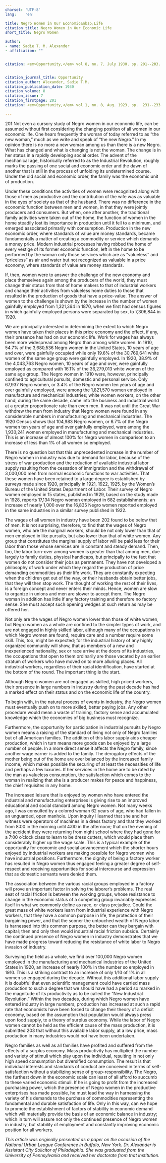 ```yaml
---
charset: 'UTF-8'
lang:    'en'

title: Negro Women in Our Economic&nbsp;Life
citation_title: Negro Women in Our Economic Life
short_title: Negro Women

author:
- name: Sadie T. M. Alexander
- affiliation: ""


citation: <em>Opportunity,</em> vol 8, no. 7, July 1930, pp. 201--203.


citation_journal_title: Opportunity
citation_author: Alexander, Sadie T.M. 
citation_publication_date: 1930
citation_volume: 8
citation_issue: 7
citation_firstpage: 201
citation: <em>Opportunity,</em> vol 1, no. 8, Aug. 1923, pp.  231--233.

---
```



<span class="pagenum">201</span>
Not even a cursory study of Negro women in our economic life, can be assumed without first considering the changing position of all women in our economic life. One hears frequently the woman of today referred to as “the new woman,” much as we write and speak of “the new Negro.” In my opinion there is no more a new woman among us than there is a new Negro. What has changed and what is changing is not the woman. The change is in her status in a rapidly developing social order. The advent of the mechanical age, historically referred to as the Industrial Revolution, roughly marks the passing of one social and economic order and the dawn of another that is still in the process of unfolding its undetermined course. Under the old social and economic order, the family was the economic unit of production.

Under these conditions the activities of women were recognized along with those of men as productive and the contribution of the wife was as valuable in the eyes of society as that of the husband. There was no difference in the economic function between men and women, in that they were jointly producers and consumers. But when, one after another, the traditional family activities were taken out of the home, the function of women in the home steadily lost its importance in production until it fell to a minimum, and emerged associated primarily with consumption. Production in the new economic order, where standards of value are money standards, became fundamentally a matter of creating a commodity or service which demands a money price. Modern industrial processes having robbed the home of every vestige of its former economic function, left in the home to be performed by the woman only those services which are as “valueless” and “priceless” as air and water but not recognized as valuable in a price economy, where standards of value are money standards.

If, then, women were to answer the challenge of the new economy and place themselves again among the producers of the world, they must change their status from that of home makers to that of industrial workers and change their activities from valueless home duties to those that resulted in the production of goods that have a price-value. The answer of women to the challenge is shown by the increase in the number of women gainfully employed from 1,321,364 in 1870, when we first had census figures in which gainfully employed persons were separated by sex, to 7,306,844 in 1920.

We are principally interested in determining the extent to which Negro women have taken their places in this price economy and the effect, if any, their presence has had on our economic life. Work for wages has always been more widespread among Negro than among white women. In 1910, 54.7% of the 3,680,536 Negro women in the United States, 10 years of age and over, were gainfully occupied while only 19.6% of the 30,769,641 white women of the same age group were gainfully employed. In 1920, 38.9% of the 4,043,763 Negro women, 10 years of age and over, were gainfully employed as compared with 16.1% of the 36,279,013 white women of the same age group. The Negro women in 1910 were, however, principally confined to agricultural pursuits, domestic and personal service. Only 67,937 Negro women, or 3.4% of the Negro women ten years of age and over gainfully employed, were among the 1,821,570 women employed in manufacture and mechanical industries; white women workers, on the other hand, during the same decade, came into the business and industrial world at a greater proportionate rate than even men. It was not until the Great War withdrew the men from industry that Negro women were found in any considerable numbers in manufacturing and mechanical industries. The 1920 Census shows that 104,983 Negro women, or 6.7% of the Negro women ten years of age and over gainfully employed, were among the 1,930,241 women employed in manufacturing and mechanical industries. This is an increase of almost 100% for Negro women in comparison to an increase of less than 1% of all women so employed.

There is no question but that this unprecedented increase in the number of Negro women in industry was due to demand for labor, because of the stress of war production and the reduction of available industrial labor supply resulting from the cessation of immigration and the withdrawal of 3,000,000 men from normal economic functions to war activities. That these women have been retained to a large degree is established by surveys made since 1920, principally in 1921, 1922, 1925, by the Women’s Bureau of the United States Department of Labor. Their survey of Negro women employed in 15 states, published in 1929, based on the study made in 1928, reports 17,134 Negro women employed in 682 establishments; an increase of nearly 1,000 over the 16,835 Negro women reported employed in the same industries in a similar survey published in 1922.

The wages of all women in industry have been <span class="pagenum">202</span>
found to be below that of men. It is not surprising, therefore, to find that the wages of Negro women, who are the marginal workers, should be not only lower than that of men employed in like pursuits, but also lower than that of white women. Any group that constitutes the marginal supply of labor will be paid less for their labor than those whose services are in constant and steady demand. Then, too, the labor turn-over among women is greater than that among men, due largely to family duties, physical handicaps, but principally to the fact that women do not consider their jobs as permanent. They have not developed a philosophy of work under which they regard the production of price demanding commodities as their life work. They are constantly expecting when the children get out of the way, or their husbands obtain better jobs, that they will then stop work. The thought of working the rest of their lives, is a foreign concept and never enters their minds. Hence, women are slow to organize in unions and men are slower to accept them. The Negro woman in addition has little if any factory training and therefore no factory sense. She must accept such opening wedges at such return as may be offered her.

Not only are the wages of Negro women lower than those of white women, but Negro women as a whole are confined to the simpler types of work, and are not engaged in highly skilled labor, although many of the occupations in which Negro women are found, require care and a number require some skill. This, too, might be expected; for the industrial history of any highly organized community will show, that as members of a new and inexperienced nationality, sex or race arrive at the doors of its industries, the occupations that open to them ordinarily are those vacated by an earlier stratum of workers who have moved on to more alluring places. All industrial workers, regardless of their racial identification, have started at the bottom of the round. The important thing is the start.

Although Negro women are not engaged as skilled, high priced workers, their presence in large numbers in industry during the past decade has had a marked effect on their status and on the economic life of the country.

To begin with, in the natural process of events in industry, the Negro women must eventually push on to more skilled, better paying jobs. Any other procedure would mean a waste of training, factory sense and accumulated knowledge which the economies of big business must recognize.

Furthermore, the opportunity for participation in industrial pursuits by Negro women means a raising of the standard of living not only of Negro families but of all American families. The addition of this labor supply aids cheaper production, which in turn means more goods can be enjoyed by a large number of people. In a more direct sense it affects the Negro family, since another wage earner is added to the family. The derogatory effects of the mother being out of the home are over balanced by the increased family income, which makes possible the securing of at least the necessities of life and perhaps a few luxuries. If her services in the home are to be rated by the man as valueless consumption, the satisfaction which comes to the woman in realizing that she is a producer makes for peace and happiness, the chief requisites in any home.

The increased leisure that is enjoyed by women who have entered the industrial and manufacturing enterprises is giving rise to an improved educational and social standard among Negro women. Not many weeks ago, I was consulted by a colored woman 62 years of age, who had fallen in an unguarded, open manhole. Upon inquiry I learned that she and her witness were operators of machines in a dress factory and that they worked from 8:00 in the morning until 4:00 in the afternoon; that on the evening of the accident they were returning from night school where they had gone for a 7:00 o’clock class to learn to be dress cutters, which would place them considerably higher up the wage scale. This is a typical example of the opportunity for economic and social advancement which the shorter hours enjoyed by industrial workers are making possible for Negro women who have industrial positions. Furthermore, the dignity of being a factory worker has resulted in Negro women thus engaged feeling a greater degree of self-respect and receiving opportunities for social intercourse and expression that as domestic servants were denied them.

The association between the various racial groups employed in a factory will prove an important factor in solving the laborer’s problems. The real seat of racial friction is between the working groups, whose resistance to change in the economic status of a competing group invariably expresses itself in what we commonly define as race, or class prejudice. Could the great mass of white workers learn from industrial experience with Negro workers, that they have a common purpose in life, the protection of their bargaining power, and that the sooner the untouched wealth of Negro labor is harnessed into this common purpose, the better can they bargain with capital; then and only then would industrial racial friction subside. Certainly the continued presence of Negro women in industry demonstrates that we have made progress toward reducing the resistance of white labor to Negro invasion of industry.

Surveying the field as a whole, we find over 100,000 Negro women employed in the manufacturing and mechanical industries of the United States in 1920, an increase of nearly 100% in the number so employed in 1910. This is a striking contrast to an increase of only 1/10 of 1% in all women so engaged during the decade. Without this additional labor supply it is doubtful that even scientific management could have carried mass production to such a degree that we should have had a period so marked in the magnitude of its productivity as to be called the “New Industrial Revolution.” Within the two decades, during which Negro women have entered industry in large numbers, production has increased at such a rapid rate that economists have been forced to change their theory of a deficit economy, based on the assumption that population would always press upon food supply, to a theory of surplus economy. While the labor of Negro women cannot be held as the efficient cause of the mass production, it is submitted
<span class="pagenum">203</span>
that without this available labor supply, at a low price, mass production in many industries would not have been undertaken.

Negro families as well as all families have profited and suffered from the effects of a surplus economy. Mass productivity has multiplied the number and variety of stimuli which play upon the individual, resulting in not only high speed consumption but diversified consumption. The result is that individual interests and standards of conduct are conceived in terms of self-satisfaction without a stabilizing sense of group-responsibility. The Negro, the furthest down in the economic scale can least of all afford to succumb to these varied economic stimuli. If he is going to profit from the increased purchasing power, which the presence of Negro women in the productive enterprises has made possible, he must lead the way in harnessing the variety of his demands to the purchase of commodities representing the fundamental and durable satisfaction of life. Only in this way, can we hope to promote the establishment of factors of stability in economic demand which will materially provide the basis of an economic balance in industry; which in turn will assure not only the continued presence of Negro women in industry, but stability of employment and constantly improving economic position for all workers.


*This article was originally presented as a paper on the occasion of the National Urban League Conference in Buffalo, New York. Dr. Alexander is Assistant City Solicitor of Philadelphia. She was graduated from the University of Pennsylvania and received her doctorate from that institution.*

